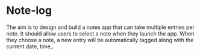 # Note-log
The aim is to design and build a notes app that can take multiple entries per note. It should allow users to select a note when they launch the app. When they choose a note, a new entry will be automatically tagged along with the current date, time,.
